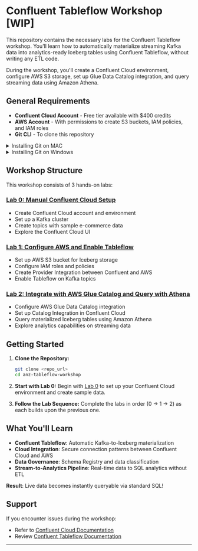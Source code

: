 # Confluent Tableflow Workshop [WIP]

This repository contains the necessary labs for the Confluent Tableflow workshop. You'll learn how to automatically materialize streaming Kafka data into analytics-ready Iceberg tables using Confluent Tableflow, without writing any ETL code.

During the workshop, you'll create a Confluent Cloud environment, configure AWS S3 storage, set up Glue Data Catalog integration, and query streaming data using Amazon Athena.

## General Requirements

* **Confluent Cloud Account** - Free tier available with $400 credits
* **AWS Account** - With permissions to create S3 buckets, IAM policies, and IAM roles
* **Git CLI** - To clone this repository

<details>
<summary>Installing Git on MAC</summary>

Install `git` by running:

```bash
brew install git
```

</details>

<details>
<summary>Installing Git on Windows</summary>

Install `git` by running:

```powershell
winget install --id Git.Git -e
```
</details> 

## Workshop Structure

This workshop consists of 3 hands-on labs:

### [Lab 0: Manual Confluent Cloud Setup](./tableflow-labs/lab0.md)
- Create Confluent Cloud account and environment
- Set up a Kafka cluster  
- Create topics with sample e-commerce data
- Explore the Confluent Cloud UI

### [Lab 1: Configure AWS and Enable Tableflow](./tableflow-labs/lab1.md)
- Set up AWS S3 bucket for Iceberg storage
- Configure IAM roles and policies
- Create Provider Integration between Confluent and AWS
- Enable Tableflow on Kafka topics

### [Lab 2: Integrate with AWS Glue Catalog and Query with Athena](./tableflow-labs/lab2.md)
- Configure AWS Glue Data Catalog integration
- Set up Catalog Integration in Confluent Cloud
- Query materialized Iceberg tables using Amazon Athena
- Explore analytics capabilities on streaming data

## Getting Started

1. **Clone the Repository:**
   ```bash
   git clone <repo_url>
   cd anz-tableflow-workshop
   ```

2. **Start with Lab 0:**
   Begin with [Lab 0](tableflow-labs/lab0.md) to set up your Confluent Cloud environment and create sample data.

3. **Follow the Lab Sequence:**
   Complete the labs in order (0 → 1 → 2) as each builds upon the previous one.

## What You'll Learn

- **Confluent Tableflow**: Automatic Kafka-to-Iceberg materialization
- **Cloud Integration**: Secure connection patterns between Confluent Cloud and AWS
- **Data Governance**: Schema Registry and data classification
- **Stream-to-Analytics Pipeline**: Real-time data to SQL analytics without ETL

**Result**: Live data becomes instantly queryable via standard SQL!

## Support

If you encounter issues during the workshop:
- Refer to [Confluent Cloud Documentation](https://docs.confluent.io/cloud/current/overview.html)
- Review [Confluent Tableflow Documentation](https://docs.confluent.io/cloud/current/topics/tableflow/overview.html)

---
